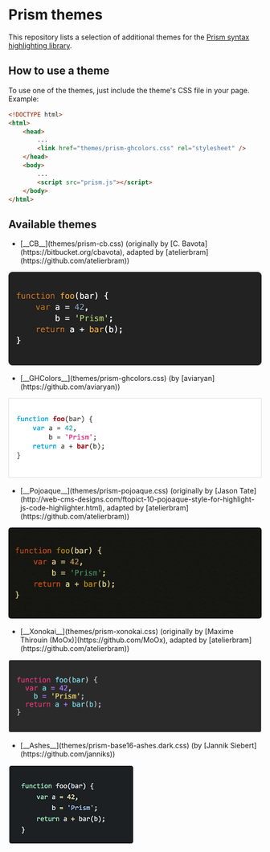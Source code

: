 # Prism themes

This repository lists a selection of additional themes for the [Prism syntax highlighting library](http://prismjs.com/).

## How to use a theme

To use one of the themes, just include the theme's CSS file in your page. Example:

```html
<!DOCTYPE html>
<html>
    <head>
        ...
        <link href="themes/prism-ghcolors.css" rel="stylesheet" />
    </head>
    <body>
        ...
        <script src="prism.js"></script>
    </body>
</html>
```

## Available themes

* <p>[__CB__](themes/prism-cb.css) (originally by [C. Bavota](https://bitbucket.org/cbavota), adapted by [atelierbram](https://github.com/atelierbram))<br />
[![CB](screenshots/prism-cb.png)](themes/prism-cb.css)</p>
* <p>[__GHColors__](themes/prism-ghcolors.css) (by [aviaryan](https://github.com/aviaryan))<br />
[![GHColors](screenshots/prism-ghcolors.png)](themes/prism-ghcolors.css)</p>
* <p>[__Pojoaque__](themes/prism-pojoaque.css) (originally by [Jason Tate](http://web-cms-designs.com/ftopict-10-pojoaque-style-for-highlight-js-code-highlighter.html), adapted by [atelierbram](https://github.com/atelierbram))<br />
[![Pojoaque](screenshots/prism-pojoaque.png)](themes/prism-pojoaque.css)</p>
* <p>[__Xonokai__](themes/prism-xonokai.css) (originally by [Maxime Thirouin (MoOx)](https://github.com/MoOx), adapted by [atelierbram](https://github.com/atelierbram))<br />
[![Xonokai](screenshots/prism-xonokai.png)](themes/prism-xonokai.css)</p>
* <p>[__Ashes__](themes/prism-base16-ashes.dark.css) (by [Jannik Siebert](https://github.com/janniks))<br />
[![Ashes](screenshots/prism-ashes-dark.png)](themes/prism-base16-ashes.dark.css)</p>

